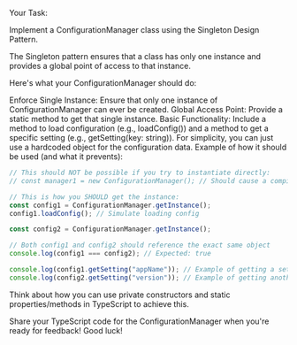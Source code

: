 Your Task:

Implement a ConfigurationManager class using the Singleton Design Pattern.

The Singleton pattern ensures that a class has only one instance and provides a global point of access to that instance.

Here's what your ConfigurationManager should do:

Enforce Single Instance: Ensure that only one instance of ConfigurationManager can ever be created.
Global Access Point: Provide a static method to get that single instance.
Basic Functionality: Include a method to load configuration (e.g., loadConfig()) and a method to get a specific setting (e.g., getSetting(key: string)). For simplicity, you can just use a hardcoded object for the configuration data.
Example of how it should be used (and what it prevents):

```ts
// This should NOT be possible if you try to instantiate directly:
// const manager1 = new ConfigurationManager(); // Should cause a compile-time or runtime error

// This is how you SHOULD get the instance:
const config1 = ConfigurationManager.getInstance();
config1.loadConfig(); // Simulate loading config

const config2 = ConfigurationManager.getInstance();

// Both config1 and config2 should reference the exact same object
console.log(config1 === config2); // Expected: true

console.log(config1.getSetting("appName")); // Example of getting a setting
console.log(config2.getSetting("version")); // Example of getting another setting
```

Think about how you can use private constructors and static properties/methods in TypeScript to achieve this.

Share your TypeScript code for the ConfigurationManager when you're ready for feedback! Good luck!
